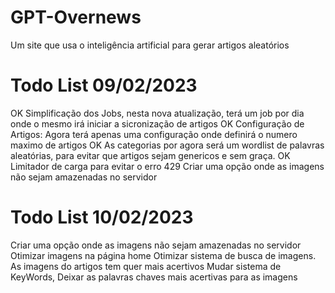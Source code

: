 # GPT-Overnews
Um site que usa o inteligência artificial para gerar artigos aleatórios

# Todo List 09/02/2023

OK Simplificação dos Jobs, nesta nova atualização, terá um job por dia onde o mesmo irá iniciar a sicronização de artigos
OK Configuração de Artigos: Agora terá apenas uma configuração onde definirá o numero maximo de artigos
OK As categorias por agora será um wordlist de palavras aleatórias, para evitar que artigos sejam genericos e sem graça.
OK Limitador de carga para evitar o erro 429
Criar uma opção onde as imagens não sejam amazenadas no servidor

# Todo List 10/02/2023

Criar uma opção onde as imagens não sejam amazenadas no servidor
Otimizar imagens na página home
Otimizar sistema de busca de imagens. As imagens do artigos tem quer mais acertivos
Mudar sistema de KeyWords, Deixar as palavras chaves mais acertivas para as imagens
